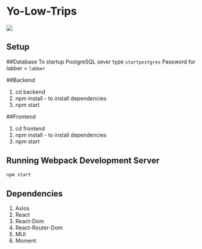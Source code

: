 # Yo-Low-Trips

![](frontend/src/assets/images/Yo-Low-trips-demo.gif)

## Setup

##Database
To startup PostgreSQL sever type ```startpostgres```
Password for labber = ```labber```

##Backend
1. cd backend
2. npm install - to install dependencies
3. npm start

##Frontend
1. cd frontend
2. npm install - to install dependencies
3. npm start

## Running Webpack Development Server

```sh
npm start
```


## Dependencies

1. Axios
2. React
3. React-Dom
4. React-Router-Dom
5. MUI
6. Moment
